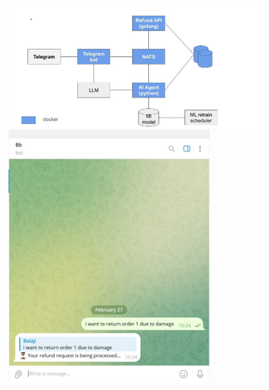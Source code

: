 <img src="refund_process.jpg" alt="drawing" width="600"/>

<img src="telegram-chatbot.jpg" alt="drawing" width="400"/>

